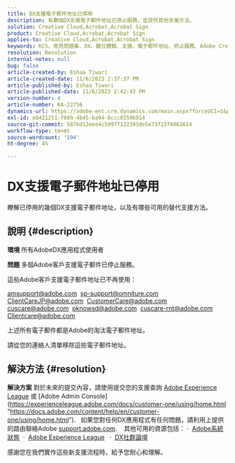 ```yaml
---
title: DX支援電子郵件地址已停用
description: 有數個DX支援電子郵件地址已停止服務，並提供其他支援方法。
solution: Creative Cloud,Acrobat,Acrobat Sign
product: Creative Cloud,Acrobat,Acrobat Sign
applies-to: Creative Cloud,Acrobat,Acrobat Sign
keywords: KCS、常見問題集、DX、數位體驗、支援、電子郵件地址、終止服務、Adobe Creative Cloud、Adobe Acrobat、Adobe Acrobat Sign
resolution: Resolution
internal-notes: null
bug: false
article-created-by: Eshaa Tiwari
article-created-date: 11/6/2023 2:37:37 PM
article-published-by: Eshaa Tiwari
article-published-date: 11/6/2023 2:42:43 PM
version-number: 4
article-number: KA-22756
dynamics-url: https://adobe-ent.crm.dynamics.com/main.aspx?forceUCI=1&pagetype=entityrecord&etn=knowledgearticle&id=11199a01-b27c-ee11-8179-6045bd006793
exl-id: e6421251-f609-4b45-ba94-8ccc8559b914
source-git-commit: 587bd12eee4c59977122393de5e73f15f6062614
workflow-type: tm+mt
source-wordcount: '194'
ht-degree: 4%

---
```


# DX支援電子郵件地址已停用


瞭解已停用的幾個DX支援電子郵件地址，以及有哪些可用的替代支援方法。

## 說明 {#description}


<b>環境</b>
所有AdobeDX應用程式使用者

<b>問題</b>
多個Adobe客戶支援電子郵件已停止服務。

這些Adobe客戶支援電子郵件地址已不再使用：

[amsupport@adobe.com](mailto:amsupport@adobe.com) 
[sp-support@omniture.com](mailto:sp-support@omniture.com) 
[ClientCareJP@adobe.com](mailto:ClientCareJP@adobe.com) 
[CustomerCare@adobe.com](mailto:CustomerCare@adobe.com) 
[cuscare@adobe.com](mailto:cuscare@adobe.com) 
[pknowsd@adobe.com](mailto:pknowsd@adobe.com) 
[cuscare-rnt@adobe.com](mailto:cuscare-rnt@adobe.com) 
[Clientcare@adobe.com](mailto:Clientcare@adobe.com)

上述所有電子郵件都是Adobe的淘汰電子郵件地址。

請從您的連絡人清單移除這些電子郵件地址。




## 解決方法 {#resolution}


<b>解決方案</b>
對於未來的提交內容，請使用提交您的支援查詢 [Adobe Experience League](https://experienceleague.adobe.com/?support-solution=General&amp;amp;support-tab=home#support "https://experienceleague.adobe.com/?support-solution=General&amp;amp;support-tab=home#support") 或 [Adobe Admin Console](https://experienceleague.adobe.com/docs/customer-one/using/home.html "https://docs.adobe.com/content/help/en/customer-one/using/home.html").
 
如果您對任何DX應用程式有任何問題，請利用上提供的路由聯絡Adobe [support.adobe.com](https://helpx.adobe.com/support.html "http://support.adobe.com/").
  
其他可用的資源包括： ·  [Adobe系統狀態](https://status.adobe.com/ "https://status.adobe.com/") 
·  [Adobe Experience League](https://experienceleague.adobe.com/?support-solution=General#support "https://experienceleague.adobe.com/?support-solution=General#support")  
·  [DX社群論壇](https://experienceleaguecommunities.adobe.com/ "https://experienceleaguecommunities.adobe.com/")

感謝您在我們實作這些新支援流程時，給予您耐心和理解。
